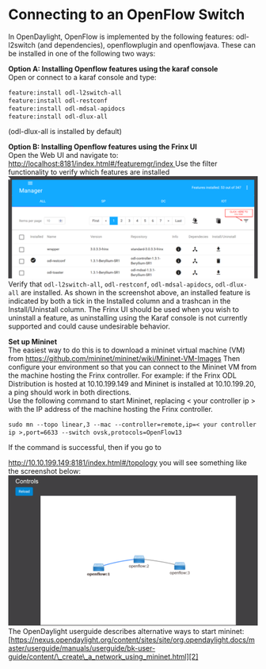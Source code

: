 # Connecting to an OpenFlow Switch

In OpenDaylight, OpenFlow is implemented by the following features: odl-l2switch (and dependencies), openflowplugin and openflowjava. These can be installed in one of the following two ways:

**Option A: Installing Openflow features using the karaf console**  
Open or connect to a karaf console and type:

    feature:install odl-l2switch-all  
    feature:install odl-restconf  
    feature:install odl-mdsal-apidocs  
    feature:install odl-dlux-all  
    

(odl-dlux-all is installed by default)

**Option B: Installing Openflow features using the Frinx UI**  
Open the Web UI and navigate to: [http://localhost:8181/index.html#/featuremgr/index ][1]Use the filter functionality to verify which features are installed ![image](1-1030x422.png) 
Verify that `odl-l2switch-all`, `odl-restconf`, `odl-mdsal-apidocs`, `odl-dlux-all` are installed. As shown in the screenshot above, an installed feature is indicated by both a tick in the Installed column and a trashcan in the Install/Uninstall column. The Frinx UI should be used when you wish to uninstall a feature, as uninstalling using the Karaf console is not currently supported and could cause undesirable behavior.

**Set up Mininet**  
The easiest way to do this is to download a mininet virtual machine (VM) from <https://github.com/mininet/mininet/wiki/Mininet-VM-Images> Then configure your environment so that you can connect to the Mininet VM from the machine hosting the Frinx controller. For example: if the Frinx ODL Distribution is hosted at 10.10.199.149 and Mininet is installed at 10.10.199.20, a ping should work in both directions.  
Use the following command to start Mininet, replacing < your controller ip > with the IP address of the machine hosting the Frinx controller.

    sudo mn --topo linear,3 --mac --controller=remote,ip=< your controller ip >,port=6633 --switch ovsk,protocols=OpenFlow13  
    

If the command is successful, then if you go to

<http://10.10.199.149:8181/index.html#/topology> you will see something like the screenshot below: ![image2](2-1030x620.png) 
The OpenDaylight userguide describes alternative ways to start mininet: [https://nexus.opendaylight.org/content/sites/site/org.opendaylight.docs/master/userguide/manuals/userguide/bk-user-guide/content/\_create\_a_network_using_mininet.html][2]

 [1]: http://localhost:8181/index.html#/featuremgr/index
 [2]: https://nexus.opendaylight.org/content/sites/site/org.opendaylight.docs/master/userguide/manuals/userguide/bk-user-guide/content/_create_a_network_using_mininet.html
